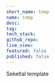```yaml
---
short_name: temp
name: temp
desc:
tag:
tech_stack:
github_repo:
live_view:
featured: false
published: false
---
```


Sekeltal template
